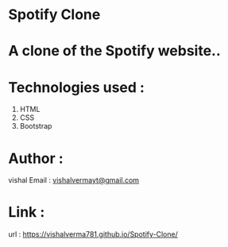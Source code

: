 # Spotify Clone

# A clone of the Spotify website..

# Technologies used :

1. HTML
2. CSS
3. Bootstrap

# Author :

vishal Email : vishalvermayt@gmail.com

# Link :

url : https://vishalverma781.github.io/Spotify-Clone/

